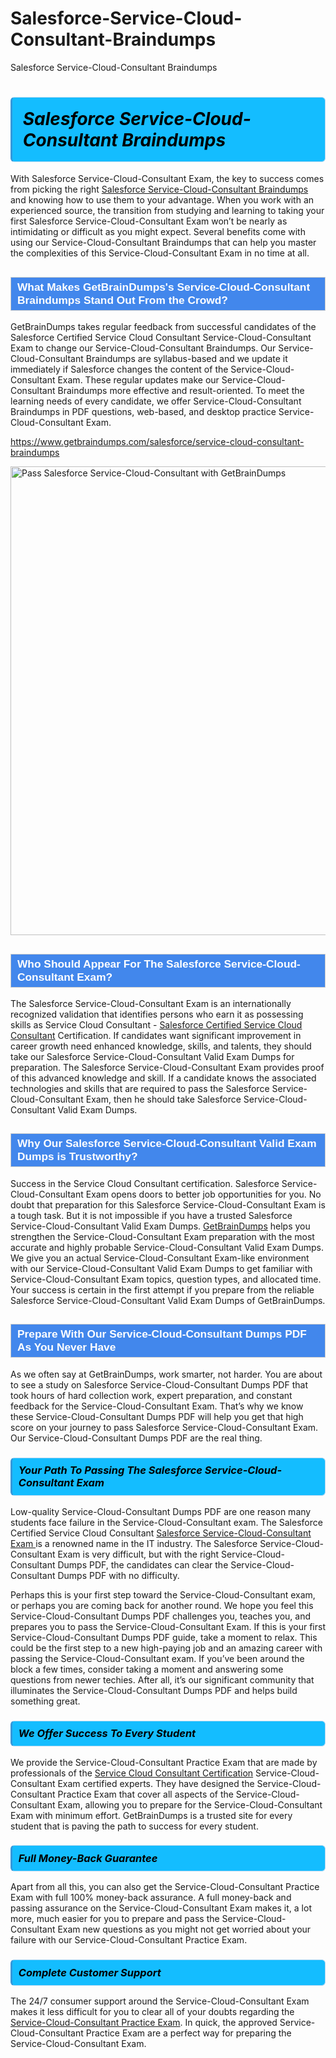 # Salesforce-Service-Cloud-Consultant-Braindumps
Salesforce Service-Cloud-Consultant Braindumps
<h1><strong><span style="display: block; color: #000000; background: #14BDFF; border: 0.5px solid #AED6F1; border-left: 3px solid #3498DB; padding: .6em; border-radius: 6px;">                     <em>Salesforce Service-Cloud-Consultant <span class="exam_variation">Braindumps</span> </em>                </span></strong>            </h1>                        <p>With Salesforce Service-Cloud-Consultant Exam, the key to success comes from picking the right <a href="https://www.getbraindumps.com/salesforce/service-cloud-consultant-braindumps">Salesforce Service-Cloud-Consultant <span class="exam_variation">Braindumps</span></a> and             knowing how to use them to your advantage.             When you work with an experienced source, the transition from studying and learning to taking your first Salesforce Service-Cloud-Consultant Exam             won’t be nearly as intimidating or difficult as you might expect. Several benefits come with using our Service-Cloud-Consultant <span class="exam_variation">Braindumps</span> that can             help you master the complexities of this Service-Cloud-Consultant Exam in no time at all.</p>                        <h2 style="background: #4287ec; border: 1px solid #cccccc; padding: 5px 10px;">                <span style="color: #ffffff;">                    <span style="font-size: 11pt;">                        <span style="line-height: normal;">                            <span style="font-family: Calibri,sans-serif;">                                <strong>                                    <span style="font-size: 13.0pt;">What Makes GetBrainDumps's Service-Cloud-Consultant <span class="exam_variation">Braindumps</span> Stand Out From the Crowd?</span>                                </strong>                            </span>                        </span>                    </span>                </span>            </h2>                        <p>GetBrainDumps takes regular feedback from successful candidates of the Salesforce Certified Service Cloud Consultant Service-Cloud-Consultant Exam to change             our Service-Cloud-Consultant <span class="exam_variation">Braindumps</span>. Our Service-Cloud-Consultant <span class="exam_variation">Braindumps</span> are syllabus-based and we update it immediately if Salesforce changes             the content of the Service-Cloud-Consultant Exam.             These regular updates make our Service-Cloud-Consultant <span class="exam_variation">Braindumps</span> more effective and result-oriented. To meet the learning needs of every candidate,             we offer Service-Cloud-Consultant <span class="exam_variation">Braindumps</span> in PDF questions, web-based, and desktop practice Service-Cloud-Consultant Exam.</p>                                    <p><a href="https://www.getbraindumps.com/salesforce/service-cloud-consultant-braindumps">https://www.getbraindumps.com/salesforce/service-cloud-consultant-braindumps</a></p>                        <p><a href="https://www.getbraindumps.com/"><img src="https://www.getbraindumps.com/images/get-updated-exam-questions-with-discount-getbraindumps.jpg" class="postImage" alt="Pass Salesforce Service-Cloud-Consultant with GetBrainDumps" width="750"></a></p>                                        <h2 style="background: #4287ec; border: 1px solid #cccccc; padding: 5px 10px;">                <span style="color: #ffffff;">                    <span style="font-size: 11pt;">                        <span style="line-height: normal;">                            <span style="font-family: Calibri,sans-serif;">                                <strong>                                    <span style="font-size: 13.0pt;">Who Should Appear For The Salesforce Service-Cloud-Consultant Exam?</span>                                </strong>                            </span>                        </span>                    </span>                </span>            </h2>                        <p>The Salesforce Service-Cloud-Consultant Exam is an internationally recognized validation that identifies persons who earn it as possessing skills as             Service Cloud Consultant - <a href="https://www.getbraindumps.com/salesforce/service-cloud-consultant-braindumps">Salesforce Certified Service Cloud Consultant</a> Certification. If candidates want significant improvement in             career growth need enhanced knowledge, skills, and talents, they should take our Salesforce Service-Cloud-Consultant <span class="exam_variation2">Valid Exam Dumps</span> for preparation.             The Salesforce Service-Cloud-Consultant Exam provides proof of this advanced knowledge and skill. If a candidate knows the associated technologies and skills             that are required to pass the Salesforce Service-Cloud-Consultant Exam, then he should take Salesforce Service-Cloud-Consultant <span class="exam_variation2">Valid Exam Dumps</span>.</p>                        <h2 style="background: #4287ec; border: 1px solid #cccccc; padding: 5px 10px;">                <span style="color: #ffffff;">                    <span style="font-size: 11pt;">                        <span style="line-height: normal;">                            <span style="font-family: Calibri,sans-serif;">                                <strong>                                    <span style="font-size: 13.0pt;">Why Our Salesforce Service-Cloud-Consultant <span class="exam_variation2">Valid Exam Dumps</span> is Trustworthy?</span>                                </strong>                            </span>                        </span>                    </span>                </span>            </h2>                        <p>Success in the Service Cloud Consultant certification. Salesforce Service-Cloud-Consultant Exam opens doors to better job opportunities for you.             No doubt that preparation for this Salesforce Service-Cloud-Consultant Exam is a tough task. But it is not impossible if you have a trusted Salesforce Service-Cloud-Consultant <span class="exam_variation2">Valid Exam Dumps</span>.             <a href="https://www.getbraindumps.com/">GetBrainDumps</a> helps you strengthen the Service-Cloud-Consultant Exam preparation with the most accurate and highly probable Service-Cloud-Consultant <span class="exam_variation2">Valid Exam Dumps</span>. We give you an             actual Service-Cloud-Consultant Exam-like environment with our Service-Cloud-Consultant <span class="exam_variation2">Valid Exam Dumps</span> to get familiar with Service-Cloud-Consultant Exam topics, question types, and allocated time.             Your success is certain in the first attempt if you prepare from the reliable Salesforce Service-Cloud-Consultant <span class="exam_variation2">Valid Exam Dumps</span> of GetBrainDumps.</p>                        <h2 style="background: #4287ec; border: 1px solid #cccccc; padding: 5px 10px;">                <span style="color: #ffffff;">                    <span style="font-size: 11pt;">                        <span style="line-height: normal;">                            <span style="font-family: Calibri,sans-serif;">                                <strong>                                    <span style="font-size: 13.0pt;">Prepare With Our Service-Cloud-Consultant <span class="exam_variation3">Dumps PDF</span> As You Never Have</span>                                </strong>                            </span>                        </span>                    </span>                </span>            </h2>                        <p>As we often say at GetBrainDumps, work smarter, not harder. You are about to see a study on Salesforce Service-Cloud-Consultant <span class="exam_variation3">Dumps PDF</span> that took hours of hard collection work,             expert preparation, and constant feedback for the Service-Cloud-Consultant Exam. That’s why we know these Service-Cloud-Consultant <span class="exam_variation3">Dumps PDF</span> will help you get that high score on your             journey to pass Salesforce Service-Cloud-Consultant Exam. Our Service-Cloud-Consultant <span class="exam_variation3">Dumps PDF</span> are the real thing.</p>                        <h3>                <strong>                    <span style="display: block; color: #000000; background: #14BDFF; border: 0.5px solid #AED6F1; border-left: 3px solid #3498DB; padding: .6em; border-radius: 6px;">                        <em>Your Path To Passing The Salesforce Service-Cloud-Consultant Exam</em>                    </span>                </strong>            </h3>                        <p>Low-quality Service-Cloud-Consultant <span class="exam_variation3">Dumps PDF</span> are one reason many students face failure in the Service-Cloud-Consultant exam. The Salesforce Certified Service Cloud Consultant <a href="https://www.getbraindumps.com/salesforce-braindumps.html">Salesforce Service-Cloud-Consultant Exam </a>             is a renowned name in the IT industry. The Salesforce Service-Cloud-Consultant Exam is very difficult, but with the right Service-Cloud-Consultant <span class="exam_variation3">Dumps PDF</span>, the candidates can clear the             Service-Cloud-Consultant <span class="exam_variation3">Dumps PDF</span> with no difficulty.</p>                        <p>Perhaps this is your first step toward the Service-Cloud-Consultant exam, or perhaps you are coming back for another round. We hope you feel this             Service-Cloud-Consultant <span class="exam_variation3">Dumps PDF</span> challenges you,             teaches you, and prepares you to pass the Service-Cloud-Consultant Exam. If this is your first Service-Cloud-Consultant <span class="exam_variation3">Dumps PDF</span> guide, take a moment to relax. This could be the first step to             a new high-paying job and an amazing career with passing the Service-Cloud-Consultant exam. If you’ve been around the block a few times, consider taking a moment and             answering some questions from newer techies. After all, it’s our significant community that illuminates the Service-Cloud-Consultant <span class="exam_variation3">Dumps PDF</span> and helps build something great.</p>                        <h3>                <strong>                    <span style="display: block; color: #000000; background: #14BDFF; border: 0.5px solid #AED6F1; border-left: 3px solid #3498DB; padding: .6em; border-radius: 6px;">                        <em>We Offer Success To Every Student</em>                    </span>                </strong>            </h3>                        <p>We provide the Service-Cloud-Consultant <span class="exam_variation4">Practice Exam</span> that are made by professionals of the <a href="https://www.getbraindumps.com/salesforce/service-cloud-consultant-braindumps.html">Service Cloud Consultant Certification</a> Service-Cloud-Consultant Exam certified experts.             They have designed the Service-Cloud-Consultant <span class="exam_variation4">Practice Exam</span> that cover all aspects of the Service-Cloud-Consultant Exam, allowing you to prepare for the            Service-Cloud-Consultant Exam with minimum effort.             GetBrainDumps is a trusted site for every student that is paving the path to success for every student.</p>                        <h3>                <strong>                    <span style="display: block; color: #000000; background: #14BDFF; border: 0.5px solid #AED6F1; border-left: 3px solid #3498DB; padding: .6em; border-radius: 6px;">                        <em>Full Money-Back Guarantee</em>                    </span>                </strong>            </h3>                        <p>Apart from all this, you can also get the Service-Cloud-Consultant <span class="exam_variation4">Practice Exam</span> with full 100% money-back assurance. A full money-back and passing assurance on             the Service-Cloud-Consultant Exam makes it,             a lot more, much easier for you to prepare and pass the Service-Cloud-Consultant Exam new questions as you might             not get worried about your failure with our Service-Cloud-Consultant <span class="exam_variation4">Practice Exam</span>.</p>                                    <h3>                <strong>                    <span style="display: block; color: #000000; background: #14BDFF; border: 0.5px solid #AED6F1; border-left: 3px solid #3498DB; padding: .6em; border-radius: 6px;">                        <em>Complete Customer Support</em>                    </span>                </strong>            </h3>                        <p>The 24/7 consumer support around the Service-Cloud-Consultant Exam makes it less difficult for you to clear all of your doubts regarding the <a href="https://www.getbraindumps.com/salesforce/service-cloud-consultant-braindumps">Service-Cloud-Consultant <span class="exam_variation4">Practice Exam</span></a>. In quick,             the approved Service-Cloud-Consultant <span class="exam_variation4">Practice Exam</span> are a perfect way for preparing the Service-Cloud-Consultant Exam.</p>                    
